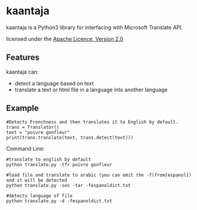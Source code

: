 kaantaja
=========

kaantaja is a Python3 library for interfacing with Microsoft Translate API.

licensed under the [Apache Licence, Version 2.0](http://www.apache.org/licenses/LICENSE-2.0.html)

Features
--------

kaantaja can:

- detect a language based on text
- translate a text or html file in a language into another language


Example
-------


~~~~.python
#Detects Frenchness and then translates it to English by default.
trans = Translator()
text = "poivre gonfleur"
print(trans.translate(text, trans.detect(text)))
~~~~

Command Line:
~~~~
#translate to english by default
python translate.py -tfr poivre gonfleur

#load file and translate to arabic (you can omit the -f(from[espanol]) and it will be detected
python translate.py -ses -tar -fespanoldict.txt

#detects language of file
python translate.py -d -fespanoldict.txt
~~~~
